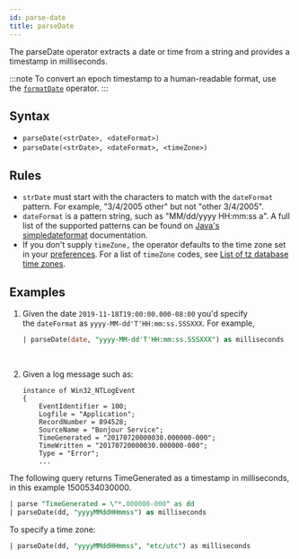 ```yaml
---
id: parse-date
title: parseDate
---
```



The parseDate operator extracts a date or time from a string and provides a timestamp in milliseconds. 

:::note
To convert an epoch timestamp to a human-readable format, use the [`formatDate`](/docs/search/search-query-language/search-operators/formatdate) operator.
:::

## Syntax

* `parseDate(<strDate>, <dateFormat>)`
* `parseDate(<strDate>, <dateFormat>, <timeZone>)`

## Rules

* `strDate` must start with the characters to match with the `dateFormat` pattern. For example, "3/4/2005 other" but not "other 3/4/2005".
* `dateFormat` is a pattern string, such as "MM/dd/yyyy HH:mm:ss a". A full list of the supported patterns can be found on [Java's simpledateformat](https://docs.oracle.com/javase/7/docs/api/java/text/SimpleDateFormat.html) documentation.
* If you don't supply `timeZone,` the operator defaults to the time zone set in your [preferences](../../../get-started/account-setup.md#my-preferences). For a list of `timeZone` codes, see [List of tz database time zones](https://en.wikipedia.org/wiki/List_of_tz_database_time_zones).

## Examples

1. Given the date `2019-11-18T19:00:00.000-08:00` you'd specify the `dateFormat` as `yyyy-MM-dd'T'HH:mm:ss.SSSXXX`. For example,  

    ```sql
    | parseDate(date, "yyyy-MM-dd'T'HH:mm:ss.SSSXXX") as milliseconds
    ```  

     
1. Given a log message such as:

    ```
    instance of Win32_NTLogEvent
    {
        EventIdentifier = 100;
        Logfile = "Application";
        RecordNumber = 894528;
        SourceName = "Bonjour Service";
        TimeGenerated = "20170720000030.000000-000";
        TimeWritten = "20170720000030.000000-000";
        Type = "Error";
        ...
    ```

The following query returns TimeGenerated as a timestamp in milliseconds, in this example 1500534030000.

```sql
| parse "TimeGenerated = \"*.000000-000" as dd
| parseDate(dd, "yyyyMMddHHmmss") as milliseconds
```

To specify a time zone:

```sql
| parseDate(dd, "yyyyMMddHHmmss", "etc/utc") as milliseconds
```

 
